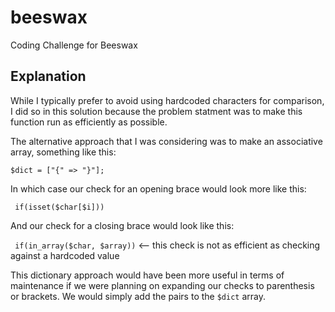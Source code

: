 # beeswax
Coding Challenge for Beeswax

## Explanation
While I typically prefer to avoid using hardcoded characters for comparison, I did so in this solution because the problem statment was to make this function run as efficiently as possible. 

The alternative approach that I was considering was to make an associative array, something like this:

``` $dict = ["{" => "}"]; ``` 

In which case our check for an opening brace would look more like this:

``` if(isset($char[$i]))```

And our check for a closing brace would look like this:

``` if(in_array($char, $array))``` <-- this check is not as efficient as checking against a hardcoded value

This dictionary approach would have been more useful in terms of maintenance if we were planning on expanding our checks to parenthesis or brackets. We would simply add the pairs to the ```$dict``` array. 
